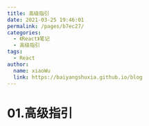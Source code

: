 ```yaml
---
title: 高级指引
date: 2021-03-25 19:46:01
permalink: /pages/b7ec27/
categories: 
  - 《React》笔记
  - 高级指引
tags: 
  - React
author: 
  name: xiaoWu
  link: https://baiyangshuxia.github.io/blog
---
```

# 01.高级指引
